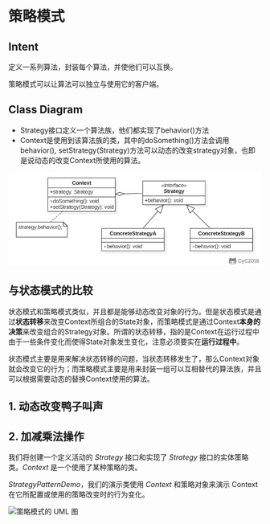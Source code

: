 # 策略模式

## Intent

定义一系列算法，封装每个算法，并使他们可以互换。

策略模式可以让算法可以独立与使用它的客户端。

## Class Diagram

- Strategy接口定义一个算法族，他们都实现了behavior()方法
- Context是使用到该算法族的类，其中的doSomething()方法会调用behavior(), setStrategy(Strategy)方法可以动态的改变strategy对象，也即是说动态的改变Context所使用的算法。

![img](https://github.com/CyC2018/CS-Notes/raw/master/notes/pics/cd1be8c2-755a-4a66-ad92-2e30f8f47922.png)

## 与状态模式的比较

状态模式和策略模式类似，并且都是能够动态改变对象的行为。但是状态模式是通过**状态转移**来改变Context所组合的State对象，而策略模式是通过Context**本身的决策**来改变组合的Strategy对象。所谓的状态转移，指的是Context在运行过程中由于一些条件变化而使得State对象发生变化，注意必须要实在**运行过程中**。

状态模式主要是用来解决状态转移的问题，当状态转移发生了，那么Context对象就会改变它的行为；而策略模式主要是用来封装一组可以互相替代的算法族，并且可以根据需要动态的替换Context使用的算法。

## 1. 动态改变鸭子叫声

## 2. 加减乘法操作

我们将创建一个定义活动的 *Strategy* 接口和实现了 *Strategy* 接口的实体策略类。*Context* 是一个使用了某种策略的类。

*StrategyPatternDemo*，我们的演示类使用 *Context* 和策略对象来演示 Context 在它所配置或使用的策略改变时的行为变化。

![策略模式的 UML 图](https://www.runoob.com/wp-content/uploads/2014/08/strategy_pattern_uml_diagram.jpg)